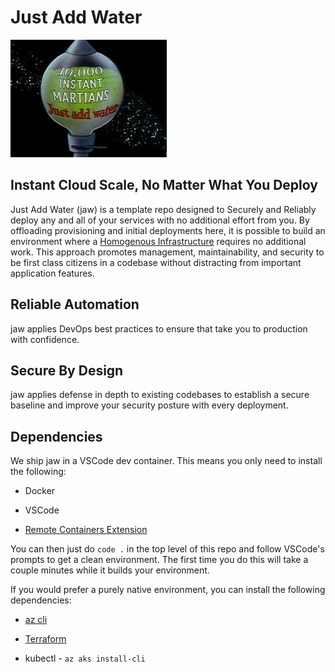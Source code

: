 # Just Add Water

![Just Add Water](images/martians.png)

## Instant Cloud Scale, No Matter What You Deploy

Just Add Water (jaw) is a template repo designed to Securely and Reliably deploy any and all of your services with no additional effort from you.  By offloading provisioning and initial deployments here, it is possible to build an environment where a [Homogenous Infrastructure](link) requires no additional work.  This approach promotes management, maintainability, and security to be first class citizens in a codebase without distracting from important application features.

## Reliable Automation

jaw applies DevOps best practices to ensure that take you to production with confidence.

## Secure By Design

jaw applies defense in depth to existing codebases to establish a secure baseline and improve your security posture with every deployment.

## Dependencies

We ship jaw in a VSCode dev container.  This means you only need to install the following:

- Docker

- VSCode

- [Remote Containers Extension](https://marketplace.visualstudio.com/items?itemName=ms-vscode-remote.remote-containers)

You can then just do `code .` in the top level of this repo and follow VSCode's prompts to get a clean environment.  The first time you do this will take a couple
minutes while it builds your environment.

If you would prefer a purely native environment, you can install the following dependencies:

- [az cli](https://docs.microsoft.com/en-us/cli/azure/install-azure-cli?view=azure-cli-latest)

- [Terraform](https://www.terraform.io/downloads.html)

- kubectl - `az aks install-cli`

